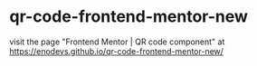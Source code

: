 # qr-code-frontend-mentor-new
visit the page "Frontend Mentor | QR code component"  at https://enodevs.github.io/qr-code-frontend-mentor-new/
